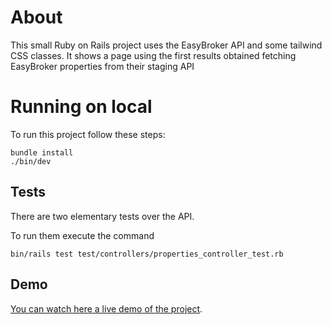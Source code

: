 # About

This small Ruby on Rails project uses the EasyBroker API and some tailwind CSS classes.
It shows a page using the first results obtained fetching EasyBroker properties from their staging API


# Running on local
To run this project follow these steps:

```
bundle install
./bin/dev
```


## Tests
There are two elementary tests over the API.

To run them execute the command
```
bin/rails test test/controllers/properties_controller_test.rb
```

## Demo

[You can watch here a live demo of the project](https://easybrokerrails-production.up.railway.app/). 
